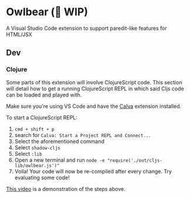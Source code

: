 # Owlbear (👷 WIP)

A Visual Studio Code extension to support paredit-like features for HTML/JSX

## Dev

### Clojure

Some parts of this extension will involve ClojureScript code. This section will detail how to get a running ClojureScript REPL in which said Cljs code can be loaded and played with.

Make sure you're using VS Code and have the [Calva](https://marketplace.visualstudio.com/items?itemName=betterthantomorrow.calva) extension installed.

To start a ClojureScript REPL:

1. `cmd + shift + p`
2. search for `Calva: Start a Project REPL and Connect...`
3. Select the aforementioned command
4. Select `shadow-cljs`
5. Select `:lib`
6. Open a new terminal and run `node -e "require('./out/cljs-lib/owlbear.js')"`
7. Voila! Your code will now be re-compiled after every change. Try evaluating some code!

[This video](https://i.gyazo.com/8ff378ec542fc9a76410fb5b936c2773.mp4) is a demonstration of the steps above.
